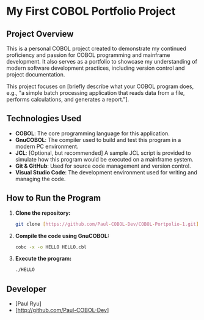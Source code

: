 # My First COBOL Portfolio Project

## Project Overview

This is a personal COBOL project created to demonstrate my continued proficiency and passion for COBOL programming and mainframe development. It also serves as a portfolio to showcase my understanding of modern software development practices, including version control and project documentation.

This project focuses on [briefly describe what your COBOL program does, e.g., "a simple batch processing application that reads data from a file, performs calculations, and generates a report."].

## Technologies Used

* **COBOL**: The core programming language for this application.
* **GnuCOBOL**: The compiler used to build and test this program in a modern PC environment.
* **JCL**: [Optional, but recommended] A sample JCL script is provided to simulate how this program would be executed on a mainframe system.
* **Git & GitHub**: Used for source code management and version control.
* **Visual Studio Code**: The development environment used for writing and managing the code.

## How to Run the Program

1.  **Clone the repository:**
    ```bash
    git clone [https://github.com/Paul-COBOL-Dev/COBOL-Portpolio-1.git](https://github.com/Paul-COBOL-Dev/COBOL-Portpolio-1.git)
    ```
2.  **Compile the code using GnuCOBOL:**
    ```bash
    cobc -x -o HELLO HELLO.cbl
    ```
3.  **Execute the program:**
    ```bash
    ./HELLO
    ```

## Developer

* [Paul Ryu]
* [http://github.com/Paul-COBOL-Dev]
